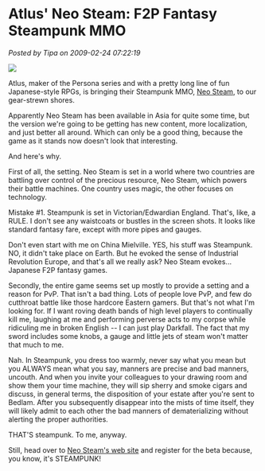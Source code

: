 # Atlus' Neo Steam: F2P Fantasy Steampunk MMO

*Posted by Tipa on 2009-02-24 07:22:19*

![](../images/neosteam.jpg)

Atlus, maker of the Persona series and with a pretty long line of fun Japanese-style RPGs, is bringing their Steampunk MMO, [Neo Steam](http://neosteam.atlusonline.com/), to our gear-strewn shores.

Apparently Neo Steam has been available in Asia for quite some time, but the version we're going to be getting has new content, more localization, and just better all around. Which can only be a good thing, because the game as it stands now doesn't look that interesting.

And here's why.

First of all, the setting. Neo Steam is set in a world where two countries are battling over control of the precious resource, Neo Steam, which powers their battle machines. One country uses magic, the other focuses on technology.

Mistake #1. Steampunk is set in Victorian/Edwardian England. That's, like, a RULE. I don't see any waistcoats or bustles in the screen shots. It looks like standard fantasy fare, except with more pipes and gauges.

Don't even start with me on China Mielville. YES, his stuff was Steampunk. NO, it didn't take place on Earth. But he evoked the sense of Industrial Revolution Europe, and that's all we really ask? Neo Steam evokes... Japanese F2P fantasy games.

Secondly, the entire game seems set up mostly to provide a setting and a reason for PvP. That isn't a bad thing. Lots of people love PvP, and few do cutthroat battle like those hardcore Eastern gamers. But that's not what I'm looking for. If I want roving death bands of high level players to continually kill me, laughing at me and performing perverse acts to my corpse while ridiculing me in broken English -- I can just play Darkfall. The fact that my sword includes some knobs, a gauge and little jets of steam won't matter that much to me.

Nah. In Steampunk, you dress too warmly, never say what you mean but you ALWAYS mean what you say, manners are precise and bad manners, uncouth. And when you invite your colleagues to your drawing room and show them your time machine, they will sip sherry and smoke cigars and discuss, in general terms, the disposition of your estate after you're sent to Bedlam. After you subsequently disappear into the mists of time itself, they will likely admit to each other the bad manners of dematerializing without alerting the proper authorities.

THAT'S steampunk. To me, anyway.

Still, head over to [Neo Steam's web site](http://neosteam.atlusonline.com/) and register for the beta because, you know, it's STEAMPUNK!

